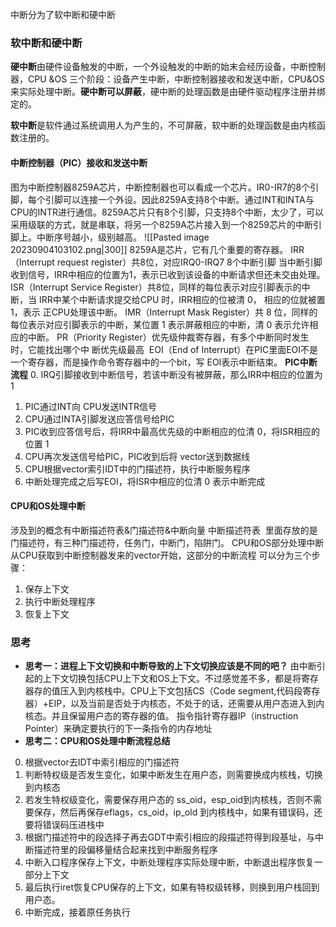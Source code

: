 中断分为了软中断和硬中断
###  软中断和硬中断
**硬中断**由硬件设备触发的中断，一个外设触发的中断的始末会经历设备，中断控制器，CPU &OS 三个阶段：设备产生中断，中断控制器接收和发送中断，CPU&OS来实际处理中断。**硬中断可以屏蔽**，硬中断的处理函数是由硬件驱动程序注册并绑定的。

**软中断**是软件通过系统调用人为产生的，不可屏蔽，软中断的处理函数是由内核函数注册的。

#### 中断控制器（PIC）接收和发送中断
 图为中断控制器8259A芯片，中断控制器也可以看成一个芯片。IR0-IR7的8个引脚，每个引脚可以连接一个外设。因此8259A支持8个中断。通过INT和INTA与CPU的INTR进行通信。8259A芯片只有8个引脚，只支持8个中断，太少了，可以采用级联的方式，就是串联，将另一个8259A芯片接入到一个8259芯片的中断引脚上。中断序号越小，级别越高。
 ![[Pasted image 20230904103102.png|300]]
8259A是芯片，它有几个重要的寄存器。
IRR（Interrupt request register）共8位，对应IRQ0-IRQ7 8个中断引脚
当中断引脚收到信号，IRR中相应的位置为1，表示已收到该设备的中断请求但还未交由处理。
ISR（Interrupt Service Register）共8位，同样的每位表示对应引脚表示的中断，当 IRR中某个中断请求提交给CPU 时，IRR相应的位被清 0， 相应的位就被置1，表示 正CPU处理该中断。
IMR（Interrupt Mask Register）共 8 位，同样的每位表示对应引脚表示的中断，某位置 1 表示屏蔽相应的中断，清 0 表示允许相应的中断。
PR（Priority Register）优先级仲裁寄存器，有多个中断同时发生时，它能找出哪个中 断优先级最高 
EOI（End of Interrupt）在PIC里面EOI不是一个寄存器，而是操作命令寄存器中的一个bit，写 EOI表示中断结束。
**PIC中断流程**
0. IRQ引脚接收到中断信号，若该中断没有被屏蔽，那么IRR中相应的位置为1
1. PIC通过INT向 CPU发送INTR信号
2. CPU通过INTA引脚发送应答信号给PIC
3. PIC收到应答信号后，将IRR中最高优先级的中断相应的位清 0，将ISR相应的位置 1
4. CPU再次发送信号给PIC，PIC收到后将 vector送到数据线
5. CPU根据vector索引IDT中的门描述符，执行中断服务程序
6. 中断处理完成之后写EOI，将ISR中相应的位清 0 表示中断完成
#### CPU和OS处理中断
涉及到的概念有中断描述符表&门描述符&中断向量
中断描述符表  里面存放的是门描述符，有三种门描述符，任务门，中断门，陷阱门。
CPU和OS部分处理中断从CPU获取到中断控制器发来的vector开始，这部分的中断流程
可以分为三个步骤：
1. 保存上下文
2. 执行中断处理程序
3. 恢复上下文
### 思考
- **思考一：进程上下文切换和中断导致的上下文切换应该是不同的吧？**
 由中断引起的上下文切换包括CPU上下文和OS上下文。不过感觉差不多，都是将寄存器存的值压入到内核栈中。CPU上下文包括CS（Code segment,代码段寄存器）+EIP，以及当前是否处于内核态，不处于的话，还需要从用户态进入到内核态。并且保留用户态的寄存器的值。
 指令指针寄存器IP（instruction Pointer）来确定要执行的下一条指令的内存地址
- **思考二：CPU和OS处理中断流程总结**
0. 根据vector去IDT中索引相应的门描述符
1. 判断特权级是否发生变化，如果中断发生在用户态，则需要换成内核栈，切换到内核态
2. 若发生特权级变化，需要保存用户态的 ss_oid，esp_oid到内核栈，否则不需要保存，然后再保存eflags，cs_oid，ip_old 到内核栈中，如果有错误码，还要将错误码压进栈中
3. 根据门描述符中的段选择子再去GDT中索引相应的段描述符得到段基址，与中断描述符里的段偏移量结合起来找到中断服务程序
4. 中断入口程序保存上下文，中断处理程序实际处理中断，中断退出程序恢复一部分上下文
5. 最后执行iret恢复CPU保存的上下文，如果有特权级转移，则换到用户栈回到用户态。
6. 中断完成，接着原任务执行